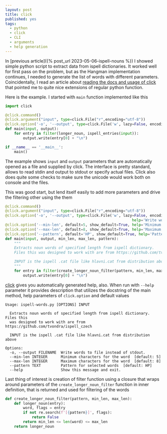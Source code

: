 ```yaml
---
layout: post
title: click
published: yes
tags:
  - python
  - click
  - CLI
  - arguments
  - help generation
---
```

In [previous article]({% post_url 2023-05-06-ispell-nouns %}) I showed simple python script to extract data from ispell dictionaries. It worked well for first pass on the problem, but as the Hangman implementation continues, I needed to generate the list of words with different parameters. Coincidentally, I read an article about [reading the docs and usage of click][2] that pointed me to quite nice extensions of regular python function.

Here is the example. I started with `main` function implemented like this

```python
import click

@click.command()
@click.argument("input", type=click.File("r",encoding="utf-8"))
@click.option('-o', '--output', type=click.File('w', lazy=False, encoding="utf-8"), default='-', help='Write to file instead of stdout.')
def main(input, output):
    for entry in filter(longer_noun, ispell_entries(input)):
        output.write(entry[0] + "\n")

if __name__ == '__main__':
    main()
```

The example shows `input` and `output` parameters that are automatically opened as a file and supplied by click. The interface is pretty standard, allows to read stdin and output to stdout or specify actual files. Click also does quite some checks to make sure the unicode would work both on console and the files.

This was good start, but lend itself easily to add more parameters and drive the filtering other using the them

```python
@click.command()
@click.argument("input", type=click.File("r",encoding="utf-8"))
@click.option('-o', '--output', type=click.File('w', lazy=False, encoding="utf-8"), default='-', 
                                                         help='Write words to file instead of stdout.')
@click.option('--min-len', default=5, show_default=True, help='Minimum characters for the word')
@click.option('--max-len', default=8, show_default=True, help='Maximum characters for the word')
@click.option('--pattern', default='HP', show_default=True, help='Pattern for selected words')
def main(input, output, min_len, max_len, pattern):
    """
    Extracts noun words of specified length from ispell dictionary.
    Files this was designed to work with are from https://github.com/tvondra/ispell_czech

    INPUT is the ispell .cat file like hlavni.cat from distribution above
    """
    for entry in filter(create_longer_noun_filter(pattern, min_len, max_len), ispell_entries(input)):
        output.write(entry[0] + "\n")
```

[click][1] gives you automatically generated help, also. When run with `--help` parameter it provides description that utilizes the docstring of the main method, help parameters of `click.option` and default values

```
Usage: ispell-words.py [OPTIONS] INPUT

  Extracts noun words of specified length from ispell dictionary. Files this
  was designed to work with are from https://github.com/tvondra/ispell_czech

  INPUT is the ispell .cat file like hlavni.cat from distribution above

Options:
  -o, --output FILENAME  Write words to file instead of stdout.
  --min-len INTEGER      Minimum characters for the word  [default: 5]
  --max-len INTEGER      Maximum characters for the word  [default: 8]
  --pattern TEXT         Pattern for selected words  [default: HP]
  --help                 Show this message and exit.
```

Last thing of interest is creation of filter function using a closure that wraps around parameters of the `create_longer_noun_filter` function in inner definition, that is returned and used for filtering of the words

```python
def create_longer_noun_filter(pattern, min_len, max_len):
    def longer_noun(entry):
        word, flags = entry
        if not re.search(f'[{pattern}]', flags):
            return False
        return min_len <= len(word) <= max_len
    return longer_noun
```

[1]: https://click.palletsprojects.com/en/8.1.x/
[2]: https://death.andgravity.com/output
